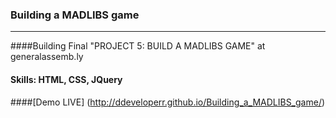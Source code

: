 ### Building a MADLIBS game
------------------------
####Building Final "PROJECT 5: BUILD A MADLIBS GAME" at generalassemb.ly
#### Skills: HTML, CSS, JQuery
####[Demo LIVE] (http://ddeveloperr.github.io/Building_a_MADLIBS_game/)
